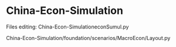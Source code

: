 # China-Econ-Simulation

Files editing:
China-Econ-SimulationeconSumul.py

China-Econ-Simulation/foundation/scenarios/MacroEcon/Layout.py
